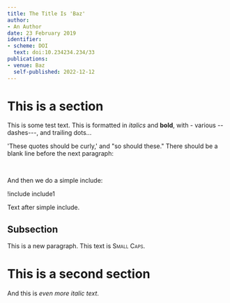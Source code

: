 ```yaml
---
title: The Title Is 'Baz'
author:
- An Author
date: 23 February 2019
identifier:
- scheme: DOI
  text: doi:10.234234.234/33
publications:
- venue: Baz
  self-published: 2022-12-12
---
```


# This is a section

This is some test text. This is formatted in *italics* and **bold**, with - various -- dashes---, and trailing dots...

'These quotes should be curly,' and "so should these." There should be a blank line before the next paragraph:

&nbsp;

And then we do a simple include:

!include include1

Text after simple include.

## Subsection

This is a new paragraph. This text is <span style="font-variant:small-caps;">Small Caps</span>.

# This is a second section

And this is *even more italic text*.
